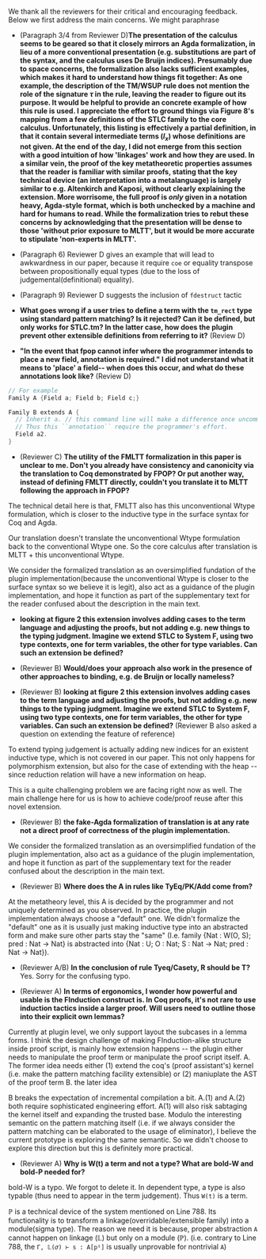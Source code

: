 We thank all the reviewers for their critical and encouraging feedback.
Below we first address the main concerns. We might paraphrase

* (Paragraph 3/4 from Reviewer D)**The presentation of the calculus seems to be geared so that it closely mirrors an Agda formalization, in lieu of a more conventional presentation (e.g. substitutions are part of the syntax, and the calculus uses De Bruijn indices). Presumably due to space concerns, the formalization also lacks sufficient examples, which makes it hard to understand how things fit together: As one example, the description of the TM/WSUP rule does not mention the role of the signature $\tau$ in the rule, leaving the reader to figure out its purpose. It would be helpful to provide an concrete example of how this rule is used. I appreciate the effort to ground things via Figure 8's mapping from a few definitions of the STLC family to the core calculus. Unfortunately, this listing is effectively a partial definition, in that it contain several intermediate terms ($l_x$) whose definitions are not given. At the end of the day, I did not emerge from this section with a good intuition of how 'linkages' work and how they are used. In a similar vein, the proof of the key metatheoretic properties assumes that the reader is familiar with similar proofs, stating that the key technical device (an interpretation into a metalanguage) is largely similar to e.g. Altenkirch and Kaposi, without clearly explaining the extension. More worrisome, the full proof is *only* given in a notation heavy, Agda-style format, which is both unchecked by a machine and hard for humans to read.  While the formalization tries to rebut these concerns by acknowledging that the presentation will be dense to those 'without prior exposure to MLTT', but it would be more accurate to stipulate 'non-experts in MLTT'.**

<!-- I am not sure if I want to reply this or how I would like to respond this. 
      The only part I want to reply is 
        "More worrisome, the full proof is *only* given in a notation heavy, Agda-style format, which is both unchecked by a machine and hard for humans to read."
      But my reply will certainly upgrade to a notation war that leads to nowhere.
  
    The real reply I want to give is: For example, For normalization of MLTT, given Abel's thesis (written in conventional style) and Kaposi's thesis (written in fake Agda style), I will believe the latter proof even in pen-and-paper form. This is due to the personal taste and numerous error I have personally made when I use latex/human language to lay out any mathematical object. So I simply believe fake-Agda is better for Human development (at least for myself). 

    Apart from the above sentence, I think I can make no reply but really just do some modification suggestion on the paper
 -->


* (Paragraph 6) Reviewer D gives an example that will lead to awkwardness in our paper, because it require `coe` or equality transpose between propositionally equal types (due to the loss of judgemental(definitional) equality).

<!-- He got a point. To avoid transpose we need overridablity/pins which is not properly covered in the paper. -->


* (Paragraph 9) Reviewer D suggests the inclusion of `fdestruct` tactic

<!-- Generally speaking this is either not possible or trivial.
      For example, for overridable/pins it is trivial,
                  for non-overdiable stuff, it is not possible because the inductive type is extensible
    But I don't know If I want to tell the reviewer at all  -->


* **What goes wrong if a user tries to define a term with the `tm_rect` type using standard pattern matching? Is it rejected? Can it be defined, but only works for STLC.tm? In the latter case, how does the plugin prevent other extensible definitions from referring to it?** (Review D)


* **"In the event that fpop cannot infer where the programmer intends to place a new field, annotation is required." I did not understand what it means to 'place' a field-- when does this occur,  and what do these annotations look like?** (Review D)

```C
// For example
Family A {Field a; Field b; Field c;}

Family B extends A {
  // Inherit a. // this command line will make a difference once uncommented. Because the fields are order sensitive. In the case when a2's definition is dependent on a, omitting the inherit won't type check a2 
  // Thus this ``annotation`` require the programmer's effort. 
  Field a2.
}
```

* (Reviewer C) **The utility of the FMLTT formalization in this paper is unclear to me. Don't you already have consistency and canonicity via the translation to Coq demonstrated by FPOP? Or put another way, instead of defining FMLTT directly, couldn't you translate it to MLTT following the approach in FPOP?**

The technical detail here is that, FMLTT also has this unconventional Wtype formulation, which is closer to the inductive type in the surface syntax for Coq and Agda. 
        
Our translation doesn't translate the unconventional Wtype formulation back to the conventional Wtype one. So the core calculus after translation is MLTT + this unconventional Wtype.

We consider the formalized translation as an oversimplified fundation of the plugin implementation(because the unconventional Wtype is closer to the surface syntax so we believe it is legit), also act as a guidance of the plugin implementation, and hope it function as part of the supplementary text for the reader confused about the description in the main text.


* **looking at figure 2 this extension involves adding cases to the term language and adjusting the proofs, but not adding e.g. new things to the typing judgment.  Imagine we extend STLC to System F, using two type contexts, one for term variables, the other for type variables. Can such an extension be defined?** 


* (Reviewer B)  **Would/does your approach also work in the presence of other approaches to binding, e.g. de Bruijn or locally nameless?**

* (Reviewer B) **looking at figure 2 this extension involves adding cases to the term language and adjusting the proofs, but not adding e.g. new things to the typing judgment.  Imagine we extend STLC to System F, using two type contexts, one for term variables, the other for type variables. Can such an extension be defined?** (Reviewer B also asked a question on extending the feature of reference) 

To extend typing judgement is actually adding new indices for an existent inductive type, which is not covered in our paper. This not only happens for polymorphism extension, but also for the case of extending with the heap -- since reduction relation will have a new information on heap. 

This is a quite challenging problem we are facing right now as well. The main challenge here for us is how to achieve code/proof reuse after this novel extension.


* (Reviewer B) **the fake-Agda formalization of translation is at any rate not a direct proof of correctness of the plugin implementation.**

We consider the formalized translation as an oversimplified fundation of the plugin implementation, also act as a guidance of the plugin implementation, and hope it function as part of the supplementary text for the reader confused about the description in the main text.

* (Reviewer B) **Where does the A in rules like TyEq/PK/Add come from?**

At the metatheory level, this A is decided by the programmer and not uniquely determined as you observed. 
In practice, the plugin implementation always choose a "default" one. We didn't formalize the "default" one as it is usually just making inductive type into an abstracted form and make sure other parts stay the "same" (I.e. family {Nat : W(O, S); pred : Nat -> Nat} is abstracted into {Nat : U; O : Nat; S : Nat -> Nat; pred : Nat -> Nat}).   


* (Reviewer A/B) **In the conclusion of rule Tyeq/Casety, R should be T?** 
Yes. Sorry for the confusing typo.

* (Reviewer A) **In terms of ergonomics, I wonder how powerful and usable is the FInduction construct is. In Coq proofs, it's not rare to use induction tactics inside a larger proof. Will users need to outline those into their explicit own lemmas?**

Currently at plugin level, we only support layout the subcases in a lemma forms. 
  I think the design challenge of making FInduction-alike structure inside proof script, is mainly how extension happens -- the plugin either needs to manipulate the proof term or manipulate the proof script itself. 
  A. The former idea needs either 
      (1) extend the coq's (proof assistant's) kernel (i.e. make the pattern matching facility extensible) or 
      (2) maniuplate the AST of the proof term
  B. the later idea 
  
  B breaks the expectation of incremental compilation a bit. 
  A.(1) and A.(2) both require sophisticated engineering effort. A(1) will also risk sabtaging the kernel itself and expanding the trusted base.
  Modulo the interesting semantic on the pattern matching itself (i.e. if we always consider the pattern matching can be elaborated to the usage of eliminator), I believe the current prototype is exploring the same semantic. So we didn't choose to explore this direction but this is definitely more practical.


* (Reviewer A) **Why is W(t) a term and not a type? What are bold-W and bold-P needed for?**

bold-W is a typo. We forgot to delete it. In dependent type, a type is also typable (thus need to appear in the term judgement). Thus `W(t)` is a term.

ℙ is a technical device of the system mentioned on Line 788. Its functionality is to transform a linkage(overridable/extensible family) into a module(sigma type). The reason we need it is because, proper abstraction `A` cannot happen on linkage (𝕃) but only on a module (ℙ). (i.e. contrary to Line 788, the `Γ, 𝕃(𝜎) ⊢ s : A[p¹]` is usually unprovable for nontrivial `A`)

<!-- Do I want to expand it? -->

